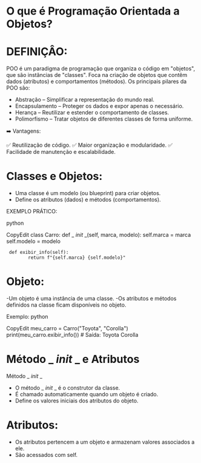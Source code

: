 # O que é Programação Orientada a Objetos? 

# DEFINIÇÂO:

POO é um paradigma de programação que organiza o código em "objetos", que são instâncias de "classes".
Foca na criação de objetos que contêm dados (atributos) e comportamentos (métodos).
Os principais pilares da POO são:

- Abstração – Simplificar a representação do mundo real.
- Encapsulamento – Proteger os dados e expor apenas o necessário.
- Herança – Reutilizar e estender o comportamento de classes.
- Polimorfismo – Tratar objetos de diferentes classes de forma uniforme.

➡️ Vantagens:

✅ Reutilização de código.
✅ Maior organização e modularidade.
✅ Facilidade de manutenção e escalabilidade.

# Classes e Objetos:

- Uma classe é um modelo (ou blueprint) para criar objetos.
- Define os atributos (dados) e métodos (comportamentos).

EXEMPLO PRÁTICO:

python

CopyEdit
class Carro:
     def _ _init_ _(self, marca, modelo):
           self.marca = marca
           self.modelo = modelo

     def exibir_info(self):
            return f"{self.marca} {self.modelo}"

# Objeto:

-Um objeto é uma instância de uma classe.
-Os atributos e métodos definidos na classe ficam disponíveis no objeto.

Exemplo:
python

CopyEdit
meu_carro = Carro("Toyota", "Corolla")
 print(meu_carro.exibir_info()) # Saída: Toyota Corolla

# Método _ _init_ _ e Atributos

Método _ _init_ _

- O método _ _init_ _ é o construtor da classe.
- É chamado automaticamente quando um objeto é criado.
- Define os valores iniciais dos atributos do objeto.

# Atributos:

- Os atributos pertencem a um objeto e armazenam valores associados a ele.
- São acessados com self.

